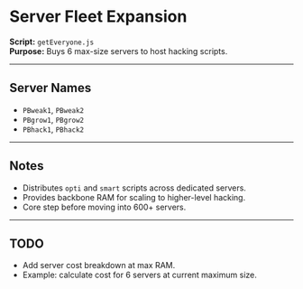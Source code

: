 # Server Fleet Expansion

**Script:** `getEveryone.js`  
**Purpose:** Buys 6 max-size servers to host hacking scripts.  

---

## Server Names
- `PBweak1`, `PBweak2`  
- `PBgrow1`, `PBgrow2`  
- `PBhack1`, `PBhack2`  

---

## Notes
- Distributes `opti` and `smart` scripts across dedicated servers.  
- Provides backbone RAM for scaling to higher-level hacking.  
- Core step before moving into 600+ servers.  

---

## TODO
- Add server cost breakdown at max RAM.  
- Example: calculate cost for 6 servers at current maximum size.  
